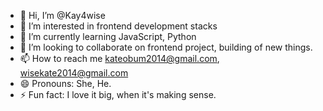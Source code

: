 - 👋 Hi, I’m @Kay4wise
- 👀 I’m interested in frontend development stacks
- 🌱 I’m currently learning JavaScript, Python
- 💞️ I’m looking to collaborate on frontend project, building of new things.
- 📫 How to reach me kateobum2014@gmail.com, wisekate2014@gmail.com
- 😄 Pronouns: She, He.
- ⚡ Fun fact: I love it big, when it's making sense. 

<!---
Kay4wise/Kay4wise is a ✨ special ✨ repository because its `README.md` (this file) appears on your GitHub profile.
You can click the Preview link to take a look at your changes.
--->

